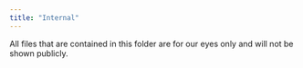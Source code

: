 ```yaml
---
title: "Internal"
---
```


All files that are contained in this folder are for our eyes only and will not be shown publicly.